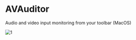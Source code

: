 # AVAuditor
Audio and video input monitoring from your toolbar (MacOS)

<img src="https://raw.githubusercontent.com/elihartnett/AVAuditor/main/1.png" alt="1"/>
